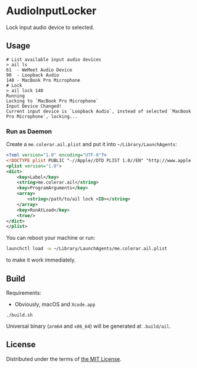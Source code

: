 # AudioInputLocker

Lock input audio device to selected.

## Usage

```shell
# List available input audio devices
> ail ls
61  - WeMeet Audio Device
90  - Loopback Audio
140 - MacBook Pro Microphone
# Lock
> ail lock 140
Running
Locking to `MacBook Pro Microphone`
Input Device Changed!
Current input device is `Loopback Audio`, instead of selected `MacBook Pro Microphone`, locking...
```

### Run as Daemon

Create a `me.colerar.ail.plist` and
put it into `~/Library/LaunchAgents`:

```xml
<?xml version="1.0" encoding="UTF-8"?>
<!DOCTYPE plist PUBLIC "-//Apple//DTD PLIST 1.0//EN" "http://www.apple.com/DTDs/PropertyList-1.0.dtd">
<plist version="1.0">
<dict>
    <key>Label</key>
    <string>me.colerar.ail</string>
    <key>ProgramArguments</key>
    <array>
        <string>/path/to/ail lock <ID></string>
    </array>
    <key>RunAtLoad</key>
    <true/>
</dict>
</plist>
```

You can reboot your machine or run:

```bash
launchctl load -w ~/Library/LaunchAgents/me.colerar.ail.plist
```

to make it work immediately.

## Build

Requirements:

- Obviously, macOS and `Xcode.app`

```shell
./build.sh
```

Universal binary (`arm64` and `x86_64`) will be generated at `.build/ail`.

## License

Distributed under the terms of [the MIT License](LICENSE).


